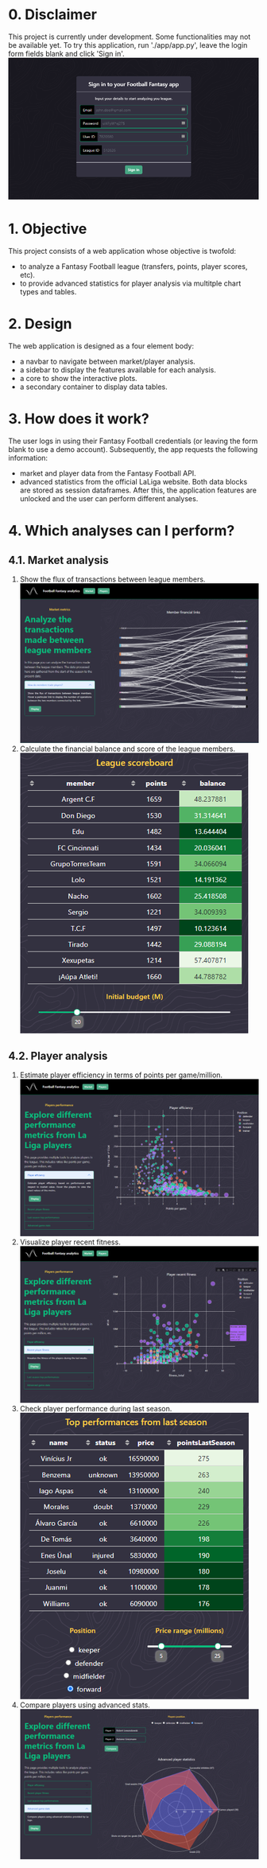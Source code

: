 # 0. Disclaimer
This project is currently under development. Some functionalities may not be available yet.
To try this application, run './app/app.py', leave the login form fields blank and click 'Sign in'.
![alt text](pics/login.PNG)

# 1. Objective
This project consists of a web application whose objective is twofold: 
- to analyze a Fantasy Football league (transfers, points, player scores, etc).
- to provide advanced statistics for player analysis via multitple chart types and tables.

# 2. Design
The web application is designed as a four element body:
- a navbar to navigate between market/player analysis.
- a sidebar to display the features available for each analysis.
- a core to show the interactive plots.
- a secondary container to display data tables.

# 3. How does it work?
The user logs in using their Fantasy Football credentials (or leaving the form blank
to use a demo account). Subsequently, the app requests the following information:
- market and player data from the Fantasy Football API.
- advanced statistics from the official LaLiga website.
Both data blocks are stored as session dataframes. After this, the application features
are unlocked and the user can perform different analyses.

# 4. Which analyses can I perform?
## 4.1. Market analysis
1. Show the flux of transactions between league members.
![alt text](pics/market.PNG)
2. Calculate the financial balance and score of the league members.
![alt text](pics/scoreboard.PNG)
## 4.2. Player analysis
1. Estimate player efficiency in terms of points per game/million.
![alt text](pics/efficiency.PNG)
2. Visualize player recent fitness.
![alt text](pics/fitness.png)
3. Check player performance during last season.
![alt text](pics/last.PNG)
4. Compare players using advanced stats.
![alt text](pics/advanced.PNG)

